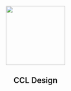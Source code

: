 <p align="center">
  <img height="160px" src="https://avatars.githubusercontent.com/u/46363316?s=400&u=1acd849d3c5c95055bf4eebd713532f613abdca3&v=4">
  <h2 align="center" style="font-weight: 600">CCL Design</h2>
</p>